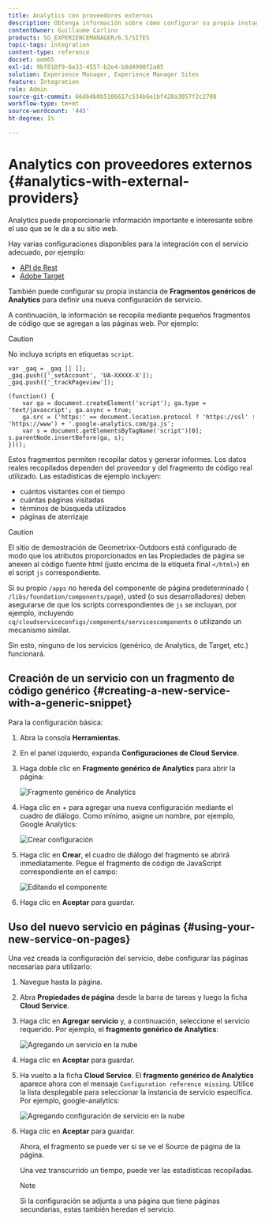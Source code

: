 ```yaml
---
title: Analytics con proveedores externos
description: Obtenga información sobre cómo configurar su propia instancia de fragmentos de Analytics genéricos para definir una nueva configuración de servicio.
contentOwner: Guillaume Carlino
products: SG_EXPERIENCEMANAGER/6.5/SITES
topic-tags: integration
content-type: reference
docset: aem65
exl-id: 9bf818f9-6e33-4557-b2e4-b0d4900f2a05
solution: Experience Manager, Experience Manager Sites
feature: Integration
role: Admin
source-git-commit: 66db4b0b5106617c534b6e1bf428a3057f2c2708
workflow-type: tm+mt
source-wordcount: '445'
ht-degree: 1%

---
```



# Analytics con proveedores externos {#analytics-with-external-providers}

Analytics puede proporcionarle información importante e interesante sobre el uso que se le da a su sitio web.

Hay varias configuraciones disponibles para la integración con el servicio adecuado, por ejemplo:

* [API de Rest](/help/sites-administering/adobeanalytics.md)
* [Adobe Target](/help/sites-administering/target.md)

También puede configurar su propia instancia de **Fragmentos genéricos de Analytics** para definir una nueva configuración de servicio.

A continuación, la información se recopila mediante pequeños fragmentos de código que se agregan a las páginas web. Por ejemplo:

>[!CAUTION]
>
>No incluya scripts en etiquetas `script`.

```
var _gaq = _gaq || [];
_gaq.push(['_setAccount', 'UA-XXXXX-X']);
_gaq.push(['_trackPageview']);

(function() {
    var ga = document.createElement('script'); ga.type = 'text/javascript'; ga.async = true;
    ga.src = ('https:' == document.location.protocol ? 'https://ssl' : 'https://www') + '.google-analytics.com/ga.js';
    var s = document.getElementsByTagName('script')[0]; s.parentNode.insertBefore(ga, s);
})();
```

Estos fragmentos permiten recopilar datos y generar informes. Los datos reales recopilados dependen del proveedor y del fragmento de código real utilizado. Las estadísticas de ejemplo incluyen:

* cuántos visitantes con el tiempo
* cuántas páginas visitadas
* términos de búsqueda utilizados
* páginas de aterrizaje

>[!CAUTION]
>
>El sitio de demostración de Geometrixx-Outdoors está configurado de modo que los atributos proporcionados en las Propiedades de página se anexen al código fuente html (justo encima de la etiqueta final `</html>`) en el script `js` correspondiente.
>
>Si su propio `/apps` no hereda del componente de página predeterminado ( `/libs/foundation/components/page`), usted (o sus desarrolladores) deben asegurarse de que los scripts correspondientes de `js` se incluyan, por ejemplo, incluyendo `cq/cloudserviceconfigs/components/servicescomponents` o utilizando un mecanismo similar.
>
>Sin esto, ninguno de los servicios (genérico, de Analytics, de Target, etc.) funcionará.

## Creación de un servicio con un fragmento de código genérico {#creating-a-new-service-with-a-generic-snippet}

Para la configuración básica:

1. Abra la consola **Herramientas**.
1. En el panel izquierdo, expanda **Configuraciones de Cloud Service**.
1. Haga doble clic en **Fragmento genérico de Analytics** para abrir la página:

   ![Fragmento genérico de Analytics](assets/analytics_genericoverview.png)

1. Haga clic en + para agregar una nueva configuración mediante el cuadro de diálogo. Como mínimo, asigne un nombre, por ejemplo, Google Analytics:

   ![Crear configuración](assets/analytics_addconfig.png)

1. Haga clic en **Crear**, el cuadro de diálogo del fragmento se abrirá inmediatamente. Pegue el fragmento de código de JavaScript correspondiente en el campo:

   ![Editando el componente](assets/analytics_snippet.png)

1. Haga clic en **Aceptar** para guardar.

## Uso del nuevo servicio en páginas {#using-your-new-service-on-pages}

Una vez creada la configuración del servicio, debe configurar las páginas necesarias para utilizarlo:

1. Navegue hasta la página.
1. Abra **Propiedades de página** desde la barra de tareas y luego la ficha **Cloud Service**.
1. Haga clic en **Agregar servicio** y, a continuación, seleccione el servicio requerido. Por ejemplo, el **fragmento genérico de Analytics**:

   ![Agregando un servicio en la nube](assets/analytics_selectservice.png)

1. Haga clic en **Aceptar** para guardar.
1. Ha vuelto a la ficha **Cloud Service**. El **fragmento genérico de Analytics** aparece ahora con el mensaje `Configuration reference missing`. Utilice la lista desplegable para seleccionar la instancia de servicio específica. Por ejemplo, google-analytics:

   ![Agregando configuración de servicio en la nube](assets/analytics_selectspecificservice.png)

1. Haga clic en **Aceptar** para guardar.

   Ahora, el fragmento se puede ver si se ve el Source de página de la página.

   Una vez transcurrido un tiempo, puede ver las estadísticas recopiladas.

   >[!NOTE]
   >
   >Si la configuración se adjunta a una página que tiene páginas secundarias, estas también heredan el servicio.
